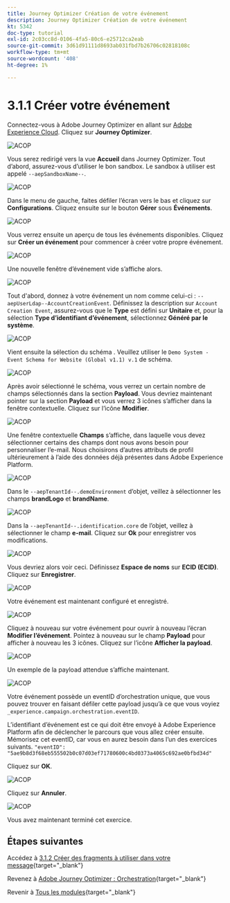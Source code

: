 ```yaml
---
title: Journey Optimizer Création de votre événement
description: Journey Optimizer Création de votre événement
kt: 5342
doc-type: tutorial
exl-id: 2c03cc8d-0106-4fa5-80c6-e25712ca2eab
source-git-commit: 3d61d91111d8693ab031fbd7b26706c02818108c
workflow-type: tm+mt
source-wordcount: '408'
ht-degree: 1%

---
```


# 3.1.1 Créer votre événement

Connectez-vous à Adobe Journey Optimizer en allant sur [Adobe Experience Cloud](https://experience.adobe.com?lang=fr). Cliquez sur **Journey Optimizer**.

![ACOP ](./images/acophome.png)

Vous serez redirigé vers la vue **Accueil** dans Journey Optimizer. Tout d’abord, assurez-vous d’utiliser le bon sandbox. Le sandbox à utiliser est appelé `--aepSandboxName--`.

![ACOP ](./images/acoptriglp.png)

Dans le menu de gauche, faites défiler l’écran vers le bas et cliquez sur **Configurations**. Cliquez ensuite sur le bouton **Gérer** sous **Événements**.

![ACOP ](./images/acopmenu.png)

Vous verrez ensuite un aperçu de tous les événements disponibles. Cliquez sur **Créer un événement** pour commencer à créer votre propre événement.

![ACOP ](./images/emptyevent.png)

Une nouvelle fenêtre d’événement vide s’affiche alors.

![ACOP ](./images/emptyevent1.png)

Tout d&#39;abord, donnez à votre événement un nom comme celui-ci : `--aepUserLdap--AccountCreationEvent`.
Définissez la description sur `Account Creation Event`, assurez-vous que le **Type** est défini sur **Unitaire** et, pour la sélection **Type d’identifiant d’événement**, sélectionnez **Généré par le système**.

![ACOP ](./images/eventdescription.png)

Vient ensuite la sélection du schéma . Veuillez utiliser le `Demo System - Event Schema for Website (Global v1.1) v.1` de schéma.

![ACOP ](./images/eventschema.png)

Après avoir sélectionné le schéma, vous verrez un certain nombre de champs sélectionnés dans la section **Payload**. Vous devriez maintenant pointer sur la section **Payload** et vous verrez 3 icônes s’afficher dans la fenêtre contextuelle. Cliquez sur l’icône **Modifier**.

![ACOP ](./images/eventpayload.png)

Une fenêtre contextuelle **Champs** s’affiche, dans laquelle vous devez sélectionner certains des champs dont nous avons besoin pour personnaliser l’e-mail.  Nous choisirons d’autres attributs de profil ultérieurement à l’aide des données déjà présentes dans Adobe Experience Platform.

![ACOP ](./images/eventfields.png)

Dans le `--aepTenantId--.demoEnvironment` d’objet, veillez à sélectionner les champs **brandLogo** et **brandName**.

![ACOP ](./images/eventpayloadbr.png)

Dans la `--aepTenantId--.identification.core` de l’objet, veillez à sélectionner le champ **e-mail**. Cliquez sur **Ok** pour enregistrer vos modifications.

![ACOP ](./images/eventpayloadbrid.png)

Vous devriez alors voir ceci. Définissez **Espace de noms** sur **ECID (ECID)**. Cliquez sur **Enregistrer**.

![ACOP ](./images/eventsave.png)

Votre événement est maintenant configuré et enregistré.

![ACOP ](./images/eventdone.png)

Cliquez à nouveau sur votre événement pour ouvrir à nouveau l’écran **Modifier l’événement**. Pointez à nouveau sur le champ **Payload** pour afficher à nouveau les 3 icônes. Cliquez sur l’icône **Afficher la payload**.

![ACOP ](./images/viewevent.png)

Un exemple de la payload attendue s’affiche maintenant.

![ACOP ](./images/fullpayload.png)

Votre événement possède un eventID d’orchestration unique, que vous pouvez trouver en faisant défiler cette payload jusqu’à ce que vous voyiez `_experience.campaign.orchestration.eventID`.

L’identifiant d’événement est ce qui doit être envoyé à Adobe Experience Platform afin de déclencher le parcours que vous allez créer ensuite. Mémorisez cet eventID, car vous en aurez besoin dans l’un des exercices suivants.
`"eventID": "5ae9b8d3f68eb555502b0c07d03ef71780600c4bd0373a4065c692ae0bfbd34d"`

Cliquez sur **OK**.

![ACOP ](./images/payloadeventID.png)

Cliquez sur **Annuler**.

![ACOP ](./images/payloadeventID1.png)

Vous avez maintenant terminé cet exercice.

## Étapes suivantes

Accédez à [3.1.2 Créer des fragments à utiliser dans votre message](./ex2.md){target="_blank"}

Revenez à [Adobe Journey Optimizer : Orchestration](./journey-orchestration-create-account.md){target="_blank"}

Revenir à [Tous les modules](./../../../../overview.md){target="_blank"}
